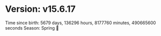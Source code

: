 # Version: v15.6.17
Time since birth: 5679 days, 136296 hours, 8177760 minutes, 490665600 seconds
Season: Spring 🌸
